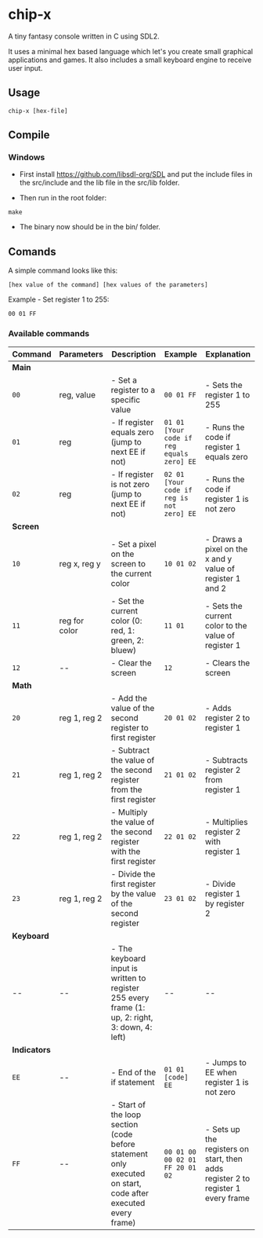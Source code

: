 # chip-x
A tiny fantasy console written in C using SDL2.

It uses a minimal hex based language which let's you create small graphical applications and games.
It also includes a small keyboard engine to receive user input.

## Usage
```
chip-x [hex-file]
```

## Compile
### Windows
- First install https://github.com/libsdl-org/SDL and put the include files in the src/include and the lib file in the src/lib folder.

- Then run in the root folder:
```
make
```

- The binary now should be in the bin/ folder.

## Comands
A simple command looks like this:
```
[hex value of the command] [hex values of the parameters]
```
Example - Set register 1 to 255:
```
00 01 FF
```
### Available commands
|Command|Parameters|Description|Example|Explanation|
|-------|----------|-----------|-------|-----------|
|**Main**|
|`00`|reg, value|- Set a register to a specific value|`00 01 FF`|- Sets the register 1 to 255|
|`01`|reg|- If register equals zero (jump to next EE if not)|`01 01 [Your code if reg equals zero] EE`|- Runs the code if register 1 equals zero|
|`02`|reg|- If register is not zero (jump to next EE if not)|`02 01 [Your code if reg is not zero] EE`|- Runs the code if register 1 is not zero|
|**Screen**|
|`10`|reg x, reg y|- Set a pixel on the screen to the current color|`10 01 02`|- Draws a pixel on the x and y value of register 1 and 2|
|`11`|reg for color|- Set the current color (0: red, 1: green, 2: bluew)|`11 01`|- Sets the current color to the value of register 1|
|`12`|--|- Clear the screen|`12`|- Clears the screen
|**Math**|
|`20`|reg 1, reg 2|- Add the value of the second register to first register|`20 01 02`|- Adds register 2 to register 1|
|`21`|reg 1, reg 2|- Subtract the value of the second register from the first register|`21 01 02`|- Subtracts register 2 from register 1|
|`22`|reg 1, reg 2|- Multiply the value of the second register with the first register|`22 01 02`|- Multiplies register 2 with register 1|
|`23`|reg 1, reg 2|- Divide the first register by the value of the second register|`23 01 02`|- Divide register 1 by register 2|
|**Keyboard**|
|--|--|- The keyboard input is written to register 255 every frame (1: up, 2: right, 3: down, 4: left)|--|--|
|**Indicators**|
|`EE`|--|- End of the if statement|`01 01 [code] EE`|- Jumps to EE when register 1 is not zero
|`FF`|--|- Start of the loop section (code before statement only executed on start, code after executed every frame)|`00 01 00 00 02 01 FF 20 01 02`|- Sets up the registers on start, then adds register 2 to register 1 every frame| 
